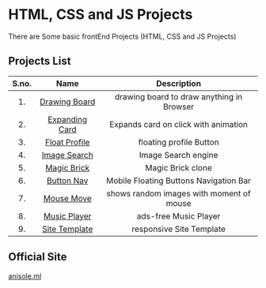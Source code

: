 # HTML, CSS and JS Projects

There are Some basic frontEnd Projects (HTML, CSS and JS Projects)

## Projects List

| S.no.| Name | Description|
|:-----:|:-----:|:--------:|
|1.| [Drawing Board](https://anisolepro.github.io/HTML-CSS-and-JS-Projects/drawing/)  | drawing board to draw anything in Browser |
|     2.       | [Expanding Card](https://anisolepro.github.io/HTML-CSS-and-JS-Projects/expandingCards/)  | Expands card on click with animation |
|3.| [Float Profile](https://anisolepro.github.io/HTML-CSS-and-JS-Projects/floatProfile/)  | floating profile Button |
|4.| [Image Search](https://anisolepro.github.io/HTML-CSS-and-JS-Projects/imageSearch/)  | Image Search engine |
|5.| [Magic Brick](https://anisolepro.github.io/HTML-CSS-and-JS-Projects/magicBrick/)  | Magic Brick clone |
|6.| [Button Nav](https://anisolepro.github.io/HTML-CSS-and-JS-Projects/btnNav/)  | Mobile Floating Buttons Navigation Bar |
|7.| [Mouse Move](https://anisolepro.github.io/HTML-CSS-and-JS-Projects/mouseMove/)  | shows random images with moment of mouse |
|8.| [Music Player](https://anisolepro.github.io/HTML-CSS-and-JS-Projects/musicPlayer/)  | ads-free Music Player |
|9.| [Site Template](https://anisolepro.github.io/HTML-CSS-and-JS-Projects/siteTemplate/)  | responsive Site Template |


## Official Site

[anisole.ml](https://anisole.ml)
